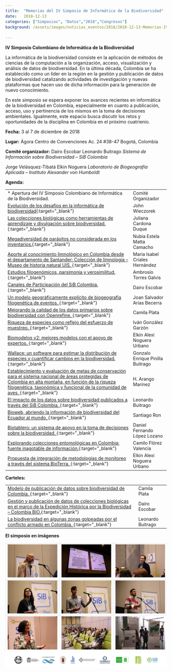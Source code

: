 ```yaml
---
title:  "Memorias del IV Simposio de Informática de la Biodiversidad"
date:   2018-12-13
categories: ["Simposios", "Datos","2018","Congresos"]
background: /assets/images/noticias_eventos/2018/2018-12-13-Memorias-IVSimposioInformatica-Biodiversidad.jpg

---
```


**IV Simposio Colombiano de Informática de la Biodiversidad**

La informática de la biodiversidad consiste en la aplicación de métodos de ciencias de la computación a la organización, acceso, visualización y análisis de datos de biodiversidad. En la última década, Colombia se ha establecido como un líder en la región en la gestión y publicación de datos de biodiversidad catalizando actividades de investigación y nuevas plataformas que hacen uso de dicha información para la generación de nuevo conocimiento.  

En este simposio se espera exponer los avances recientes en informática de la biodiversidad en Colombia, especialmente en cuanto a publicación, acceso, uso y pertinencia de los mismos en la toma de decisiones ambientales. Igualmente, este espacio busca discutir los retos y oportunidades de la disciplina en Colombia en el próximo cuatrienio.  


**Fecha:**
3 al 7 de diciembre de 2018

**Lugar:**
Ágora
Centro de Convenciones
Ac. 24 #38-47
Bogotá, Colombia

**Comité organizador:**
    Dairo Escobar
Leonardo Buitrago
*Sistema de Información sobre Biodiversidad – SiB Colombia*

Jorge Velásquez-Tibatá
Elkin Noguera
*Laboratorio de Biogeografía Aplicada – Instituto Alexander von Humboldt*

**Agenda:**

|||
|:-------|:----|
|* Apertura del IV Simposio Colombiano de Informática de la Biodiversidad.	|Comité Organizador|
|[Evolución de los desafíos en la informática de biodiversidad](https://drive.google.com/open?id=1HCeQ24sGrRzw22Q2Fab0AQ6dNW2hCcwY){:target="_blank"}|John Wieczorek|
|[Las colecciones biológicas como herramientas de aprendizaje y divulgación sobre biodiversidad.](https://drive.google.com/open?id=1Einr9hVdNwv7OjNuXl91EIIxap97DEN1){:target="_blank"}|Juliana Cardona Duque|
|[	Megadiversidad de parásitos no considerada en los inventarios.](https://drive.google.com/open?id=1dXSIBO9xM-wnUWZ_DNSOnpGjIGNj6xU7){:target="_blank"}|Nubia Estela Matta Camacho|
|[Aporte al conocimiento limnológico en Colombia desde el departamento de Santander: Colección de limnología – Museo de historia natural UIS.	](https://drive.google.com/open?id=1lJemp-APj2-eL_-x6c0euY_7w50h_h0l){:target="_blank"}|Maria Isabel Criales Hernández|
|[Estudios filogenómicos, parsimonia y verosimilitud.	](https://drive.google.com/open?id=1AxdeogUjzO0BHCvg4AXR_S7uTLsrBZmn){:target="_blank"}|Ambrosio Torres Galvis|
|[Canales de Participación del SiB Colombia.	](https://drive.google.com/open?id=1p5cXZiu5PpVAd9-_RC2KrI3u-sCITkha){:target="_blank"}|Dairo Escobar|
|[Un modelo geográficamente explícito de biogeografía filogenética de eventos.	](https://drive.google.com/open?id=1Xg9qkEmLJPmr2vdZFjKXnEva9z3FqBGp){:target="_blank"}|Joan Salvador Arias Becerra|
|[Mejorando la calidad de los datos primarios sobre biodiversidad con Openrefine.	](https://drive.google.com/open?id=1eM_PH0pfltPEb6ojYOg835BqtYiOSUDQ){:target="_blank"}|Camila Plata|
|[Riqueza de especies como reflejo del esfuerzo de muestreo. 	](https://drive.google.com/open?id=1m4KHLTZyimunzIRW-zTJTv-Rp6lOda66){:target="_blank"}|Iván González Garzón|
|[Biomodelos v2: mejores modelos con el apoyo de expertos.	](https://drive.google.com/open?id=1cSe7KmlpN1R-ODITisKcZqTNksHwK47H){:target="_blank"}|Elkin Alexi Noguera Urbano|
|[Wallace: un software para estimar la distribución de especies y cuantificar cambios en la biodiversidad.	](https://drive.google.com/open?id=1HEeDPEwovUtSsf99COpMjGsUAXgU7fHr){:target="_blank"}|Gonzalo Enrique Pinilla Buitrago|
|[Establecimiento y evaluación de metas de conservación para el sistema nacional de áreas protegidas de Colombia en alta montaña, en función de la riqueza filogenética, taxonómica y funcional de la comunidad de aves.	](https://drive.google.com/open?id=1d6ogNoPsNQuvEcwg-hPziPQmRiEm1Iax){:target="_blank"}|H. Arango Marinez|
|[El impacto de los datos sobre biodiversidad publicados a través del SiB Colombia.	](https://drive.google.com/open?id=1Wm_egbGh_zjvgF-MtjlP5ZcFfoke3Kd1){:target="_blank"}|Leonardo Buitrago|
|[Bioweb, abriendo la información de biodiversidad del Ecuador al mundo.	](https://drive.google.com/open?id=1aglGvDQ-l923Xlcx02h4KUn02b8UiN_p){:target="_blank"}|Santiago Ron|
|[Biotablero: un sistema de apoyo en la toma de decisiones sobre la biodiversidad.	](https://drive.google.com/open?id=1KzwsxtSv8gnVB0sfTqxIoQ41l0Ec1tjN){:target="_blank"}|Daniel Fernando López Lozano|
|[Explorando colecciones entomológicas en Colombia: fuente inagotable de información.](https://drive.google.com/open?id=1K89cyoAYMPiVw5qva2MKL_RCkoCgGTsX){:target="_blank"}|Camilo Flórez Valencia|
|[Propuesta de integración de metodologías de monitoreo a través del sistema BioTerra.	](https://drive.google.com/open?id=1ETjulIv8Nlo__xzh6z2RZlQV4639JScL){:target="_blank"}|Elkin Alexi Noguera Urbano|

**Carteles:**


|||
|:-------|:----|
|[Modelo de publicación de datos sobre biodiversidad de Colombia.	](https://drive.google.com/open?id=113wEka3YJwE9Lejx_h-8FAcktA5m5RQQ){:target="_blank"}|Camila Plata|
|[Gestión y publicación de datos de colecciones biológicas en el marco de la Expedición Histórica por la Biodiversidad – Colombia BIO.](https://drive.google.com/open?id=1cOJ4ecubFQUcehSlDuSNEoUbNSEETVLD){:target="_blank"}|Dairo Escobar|
|[La biodiversidad en algunas zonas golpeadas por el conflicto armado en Colombia.	](https://drive.google.com/open?id=1aKw5mI1Vjj72qkI4RT0LFFVsU7bkMM73){:target="_blank"}|Leonardo Buitrago|

**El simposio en imágenes**

<img src="/assets/images/noticias_eventos/2018/2018-12-13-Memorias-IVSimposioInformatica-Biodiversidad02.jpg" width=770>


<img src="/assets/images/noticias_eventos/2018/2018-12-13-Memorias-IVSimposioInformatica-Biodiversidad01.png" width=770>

